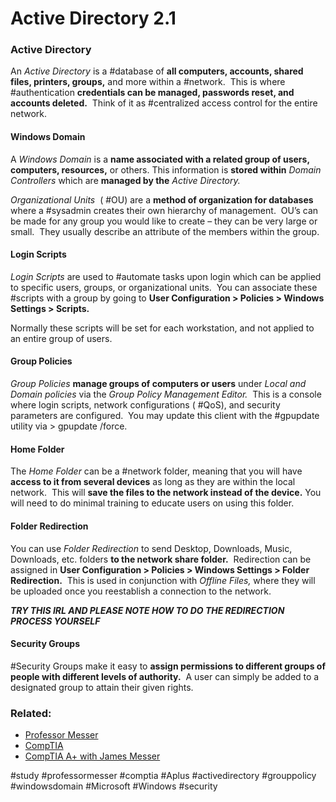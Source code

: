 # Active Directory 2.1

### Active Directory

An *Active Directory* is a #database of **all computers, accounts, shared files, printers, groups,** and more within a #network.  This is where #authentication **credentials can be managed, passwords reset, and accounts deleted.**  Think of it as #centralized access control for the entire network.

#### Windows Domain

A *Windows Domain* is a **name associated with a related group of users, computers, resources,** or others. This information is **stored within** *Domain Controllers* which are **managed by the** *Active Directory.*

*Organizational Units*  ( #OU) are a **method of organization for databases** where a #sysadmin creates their own hierarchy of management.  OU’s can be made for any group you would like to create – they can be very large or small.  They usually describe an attribute of the members within the group.

#### Login Scripts

*Login Scripts* are used to #automate tasks upon login which can be applied to specific users, groups, or organizational units.  You can associate these #scripts with a group by going to **User Configuration > Policies > Windows Settings > Scripts.**

Normally these scripts will be set for each workstation, and not applied to an entire group of users.

#### Group Policies

*Group Policies* **manage groups of computers or users** under *Local and Domain policies* via the *Group Policy Management Editor.*  This is a console where login scripts, network configurations ( #QoS), and security parameters are configured.  You may update this client with the #gpupdate utility via > gpupdate /force.

#### Home Folder

The *Home Folder* can be a #network folder, meaning that you will have **access to it from several devices** as long as they are within the local network.  This will **save the files to the network instead of the device.** You will need to do minimal training to educate users on using this folder.

#### Folder Redirection

You can use *Folder Redirection* to send Desktop, Downloads, Music, Downloads, etc. folders **to the network share folder.**  Redirection can be assigned in **User Configuration > Policies > Windows Settings > Folder Redirection.**  This is used in conjunction with *Offline Files,* where they will be uploaded once you reestablish a connection to the network.

*****TRY THIS IRL AND PLEASE NOTE HOW TO DO THE REDIRECTION PROCESS YOURSELF*****

#### Security Groups

#Security Groups make it easy to **assign permissions to different groups of people with different levels of authority.**  A user can simply be added to a designated group to attain their given rights.

### Related:
- [Professor Messer](https://www.professormesser.com/free-a-plus-training/220-1102/220-1102-video/active-directory-220-1102/ "Professor Messer A+ Guide")
- [CompTIA](https://www.comptia.org/ "CompTIA Homepage")
- [CompTIA A+ with James Messer](CompTIA%20A+%20with%20James%20Messer.md)

#study #professormesser #comptia #Aplus #activedirectory #grouppolicy #windowsdomain #Microsoft #Windows #security 